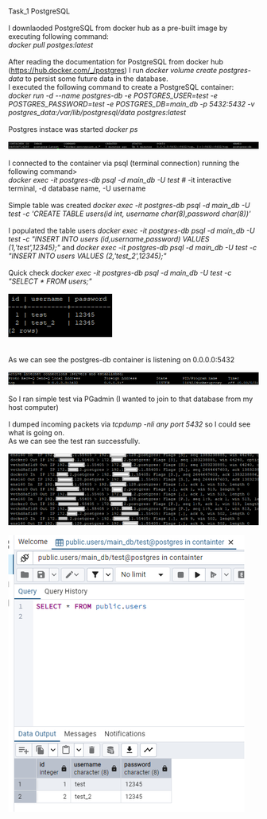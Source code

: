 <br>Task_1 PostgreSQL
<br>
<br>I downlaoded PostgreSQL from docker hub as a pre-built image by executing following command:
<br><i> docker pull postges:latest</i>
<br>
<br> After reading the documentation for PostgreSQL from docker hub (https://hub.docker.com/_/postgres) I run <i>docker volume create postgres-data </i> to persist some future data in the database.
<br> I executed the following command to create a PostgreSQL container:
<br> <i>docker run -d --name postgres-db -e POSTGRES_USER=test -e POSTGRES_PASSWORD=test -e POSTGRES_DB=main_db -p 5432:5432 -v postgres_data:/var/lib/postgresql/data postgres:latest </i>
<br>
<br> Postgres instace was started <i> docker ps </i>
<br>
<br> ![alt text](image.png)
<br>
<br> I connected to the container via psql (terminal connection) running the following command>
<br> <i> docker exec -it postgres-db psql -d main_db -U test </i> # -it interactive terminal, -d database name, -U username
<br>
<br> Simple table was created <i> docker exec -it postgres-db psql -d main_db -U test -c 'CREATE TABLE users(id int, username char(8),password char(8))' </i>
<br> 
<br> I populated the table users <i> docker exec -it postgres-db psql -d main_db -U test -c "INSERT INTO users (id,username,password) VALUES (1,'test',12345);" </i> and <i> docker exec -it postgres-db psql -d main_db -U test -c "INSERT INTO users VALUES (2,'test_2',12345);" </i>
<br>
<br> Quick check <i>  docker exec -it postgres-db psql -d main_db -U test -c "SELECT * FROM users;" </i>
<br>
<br> ![alt text](image-4.png)
<br>
<br>
<br> As we can see the postgres-db container is listening on 0.0.0.0:5432
<br>
<br>![alt text](image-2.png)
<br>
<br> So I ran simple test via PGadmin (I wanted to join to that database from my host computer)
<br>
<br> I dumped incoming packets via <i> tcpdump -nli any port 5432 </i> so I could see what is going on.
<br> As we can see the test ran successfully.
<br>
<br>![alt text](image-6.png)
<br>
<br> ![alt text](image-5.png)